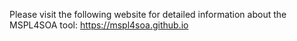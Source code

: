 Please visit the following website for detailed information about the MSPL4SOA tool: https://mspl4soa.github.io

